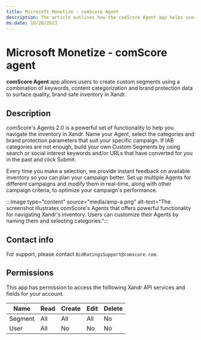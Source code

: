 ```yaml
---
title: Microsoft Monetize - comScore Agent
description: The article outlines how the comScore Agent app helps users create custom segments in Xandr by using keywords, content categorization, and brand protection data to identify premium, brand-safe inventory.
ms.date: 10/28/2023
---
```


# Microsoft Monetize - comScore agent

**comScore Agent** app allows users to create custom segments using a combination of keywords, content categorization and brand protection data to surface quality, brand safe inventory in Xandr.

## Description

comScore's Agents 2.0 is a powerful set of functionality to help you navigate the inventory in Xandr. Name your Agent, select the categories and brand protection parameters that suit your specific campaign. If IAB categories are not enough, build your own Custom Segments by using search or social interest keywords and/or URLs that have converted for you in the past and click Submit.

Every time you make a selection, we provide instant feedback on available inventory so you can plan your campaign better. Set up multiple Agents for different campaigns and modify them in real-time, along with other campaign criteria, to optimize your campaign's performance.

:::image type="content" source="media/amp-a.png" alt-text="The screenshot illustrates comScore's Agents that offers powerful functionality for navigating Xandr's inventory. Users can customize their Agents by naming them and selecting categories.":::

## Contact info

For support, please contact `BidRatingsSupport@comscore.com`.

## Permissions

This app has permission to access the folllowing Xandr API services and fields for your account.

| Name | Read | Create | Edit | Delete |
|---|---|---|---|---|
| Segment | All | All | All | No |
| User | All | No | No | No |
